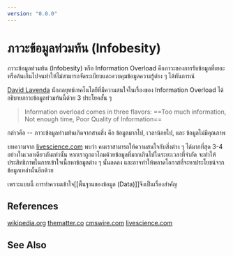 ```yaml
---
version: "0.0.0"
---
```

# ภาวะข้อมูลท่วมท้น (Infobesity)
ภาวะข้อมูลท่วมท้น (Infobesity) หรือ Information Overload คือภาวะของการรับข้อมูลที่เยอะหรือล้นเกินไปจนทำให้ไม่สามารถจัดระเบียบและควบคุมข้อมูลความรู้ต่าง ๆ ได้ทันการณ์

[David Lavenda](https://www.linkedin.com/in/dlavenda/)  นักกลยุทธ์เทคโนโลยีที่มีความสนใจในเรื่องของ Information Overload ได้อธิบายภาวะข้อมูลท่วมท้นนี้ด้วย 3 ประโยคสั้น ๆ

>Information overload comes in three flavors:
>==Too much information, Not enough time, Poor Quality of Information== 

กล่าวคือ -- ภาวะข้อมูลท่วมท้นเกิดจากสามสิ่ง คือ ข้อมูลมากไป, เวลาน้อยไป, และ ข้อมูลไม่มีคุณภาพ

บทความจาก [livescience.com](https://www.livescience.com/2493-mind-limit-4.html#:~:text=Your%20brain%20may%20only%20be,conscious%20mind%20at%20one%20time.) พบว่า คนเราสามารถให้ความสนใจกับสิ่งต่าง ๆ ได้มากที่สุด 3-4 อย่างในเวลาเดียวกันเท่านั้น หากเราถูกถาโถมด้วยข้อมูลที่มากเกินไปในระยะเวลาที่จำกัด จะทำให้ประสิทธิภาพในการเข้าใจเนื้อหาข้อมูลต่าง ๆ นั้นลดลง และอาจทำให้พลาดโอกาสที่จะหาประโยชน์จากข้อมูลเหล่านั้นอีกด้วย

เพราะแบบนี้ การทำความเข้าใจ[[พื้นฐานของข้อมูล (Data)]]จึงเป็นเรื่องสำคัญ

## References
[wikipedia.org](https://th.wikipedia.org/wiki/%E0%B8%A0%E0%B8%B2%E0%B8%A7%E0%B8%B0%E0%B8%82%E0%B9%89%E0%B8%AD%E0%B8%A1%E0%B8%B9%E0%B8%A5%E0%B8%97%E0%B9%88%E0%B8%A7%E0%B8%A1%E0%B8%97%E0%B9%89%E0%B8%99)
[thematter.co](https://thematter.co/uncategorized/infobesity/29333)
[cmswire.com](https://www.cmswire.com/digital-workplace/information-overload-comes-in-3-flavors-heres-how-to-combat-it/)
[livescience.com](https://www.livescience.com/2493-mind-limit-4.html#:~:text=Your%20brain%20may%20only%20be,conscious%20mind%20at%20one%20time.)

## See Also
